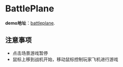 # BattlePlane

**demo地址**：[battleplane](https://teresaruan.github.io/battlePlane/).

## 注意事项

* 点击场景游戏暂停
* 鼠标上移到战机开始，移动鼠标控制玩家飞机进行游戏
